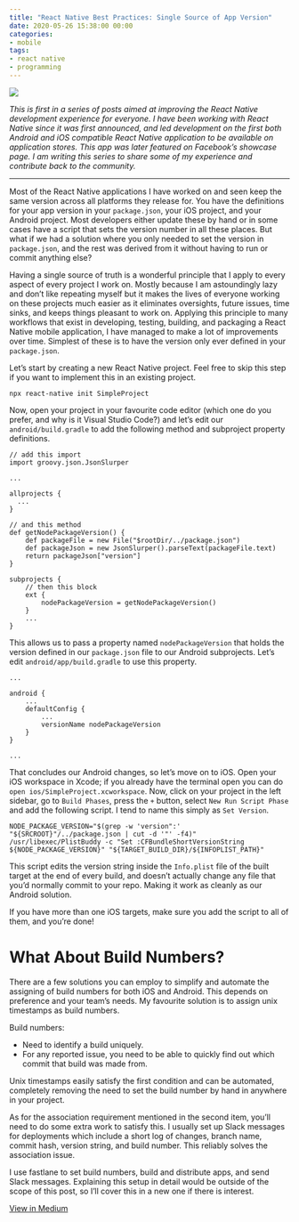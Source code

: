 ```yaml
---
title: "React Native Best Practices: Single Source of App Version"
date: 2020-05-26 15:38:00 00:00
categories:
- mobile
tags:
- react native
- programming
---
```


![](https://cdn-images-1.medium.com/max/2892/1*DpNF2NnTKOmh9tksZkMWbA.jpeg)

_This is first in a series of posts aimed at improving the React Native development experience for everyone. I have been working with React Native since it was first announced, and led development on the first both Android and iOS compatible React Native application to be available on application stores. This app was later featured on Facebook’s showcase page. I am writing this series to share some of my experience and contribute back to the community._

---

Most of the React Native applications I have worked on and seen keep the same version across all platforms they release for. You have the definitions for your app version in your `package.json`, your iOS project, and your Android project. Most developers either update these by hand or in some cases have a script that sets the version number in all these places. But what if we had a solution where you only needed to set the version in `package.json`, and the rest was derived from it without having to run or commit anything else?

Having a single source of truth is a wonderful principle that I apply to every aspect of every project I work on. Mostly because I am astoundingly lazy and don’t like repeating myself but it makes the lives of everyone working on these projects much easier as it eliminates oversights, future issues, time sinks, and keeps things pleasant to work on. Applying this principle to many workflows that exist in developing, testing, building, and packaging a React Native mobile application, I have managed to make a lot of improvements over time. Simplest of these is to have the version only ever defined in your `package.json`.

Let’s start by creating a new React Native project. Feel free to skip this step if you want to implement this in an existing project.

```
npx react-native init SimpleProject
```

Now, open your project in your favourite code editor (which one do you prefer, and why is it Visual Studio Code?) and let’s edit our `android/build.gradle` to add the following method and subproject property definitions.

```
// add this import
import groovy.json.JsonSlurper

...

allprojects {
  ...
}

// and this method
def getNodePackageVersion() {
    def packageFile = new File("$rootDir/../package.json")
    def packageJson = new JsonSlurper().parseText(packageFile.text)
    return packageJson["version"]
}

subprojects {
    // then this block
    ext {
        nodePackageVersion = getNodePackageVersion()
    }
    ...
}
```

This allows us to pass a property named `nodePackageVersion` that holds the version defined in our `package.json` file to our Android subprojects. Let’s edit `android/app/build.gradle` to use this property.

```
...

android {
    ...
    defaultConfig {
        ...
        versionName nodePackageVersion
    }
}

...
```

That concludes our Android changes, so let’s move on to iOS. Open your iOS workspace in Xcode; if you already have the terminal open you can do `open ios/SimpleProject.xcworkspace`. Now, click on your project in the left sidebar, go to `Build Phases`, press the `+` button, select `New Run Script Phase` and add the following script. I tend to name this simply as `Set Version`.

```
NODE_PACKAGE_VERSION="$(grep -w 'version":' "${SRCROOT}"/../package.json | cut -d '"' -f4)"
/usr/libexec/PlistBuddy -c "Set :CFBundleShortVersionString ${NODE_PACKAGE_VERSION}" "${TARGET_BUILD_DIR}/${INFOPLIST_PATH}"
```

This script edits the version string inside the `Info.plist` file of the built target at the end of every build, and doesn’t actually change any file that you’d normally commit to your repo. Making it work as cleanly as our Android solution.

If you have more than one iOS targets, make sure you add the script to all of them, and you’re done!

# What About Build Numbers?

There are a few solutions you can employ to simplify and automate the assigning of build numbers for both iOS and Android. This depends on preference and your team’s needs. My favourite solution is to assign unix timestamps as build numbers.

Build numbers:

- Need to identify a build uniquely.
- For any reported issue, you need to be able to quickly find out which commit that build was made from.

Unix timestamps easily satisfy the first condition and can be automated, completely removing the need to set the build number by hand in anywhere in your project.

As for the association requirement mentioned in the second item, you’ll need to do some extra work to satisfy this. I usually set up Slack messages for deployments which include a short log of changes, branch name, commit hash, version string, and build number. This reliably solves the association issue.

I use fastlane to set build numbers, build and distribute apps, and send Slack messages. Explaining this setup in detail would be outside of the scope of this post, so I’ll cover this in a new one if there is interest.

[View in Medium](https://medium.com/swlh/react-native-best-practices-single-source-of-app-version-eec818408c3)